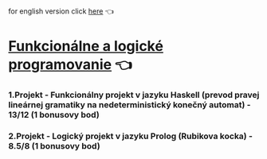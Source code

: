 for english version click [here](README-en.md) :point_left:

# [Funkcionálne a logické programovanie](https://www.fit.vut.cz/study/course/13242/.cs) :point_left:

### 1.Projekt - Funkcionálny projekt v jazyku Haskell (prevod pravej lineárnej gramatiky na nedeterministický konečný automat) - 13/12 (1 bonusovy bod)
### 2.Projekt - Logický projekt v jazyku Prolog (Rubikova kocka) - 8.5/8 (1 bonusovy bod)
